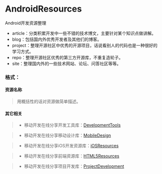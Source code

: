 # AndroidResources

Android开发资源整理
* article：分类积累开发中一些不错的技术博文，主要针对某个知识点做讲解。
* blog：包括国内外优秀开发者及其他们的博客。
* project：整理开源社区中优秀的开源项目，话说看别人的代码也是一种很好的学习方式。
* repo：整理开源社区优秀的第三方开源库，不重复造轮子。
* site：整理国内外的一些技术网站、论坛、问答社区等等。

### 格式：
#### 资源名称
> 用概括性的话对资源做简单描述。

#### 其它相关

> * 移动开发在线分享开发工具库：[DevelopmentTools](https://github.com/MobDevGroup/DevelopmentTools)

> * 移动开发在线分享移动设计库：[MobileDesign](https://github.com/MobDevGroup/MobileDesign)

> * 移动开发在线分享iOS开发资源库：[iOSResources](https://github.com/MobDevGroup/iOSResources)

> * 移动开发在线分享前端资源库：[HTML5Resources](https://github.com/MobDevGroup/HTML5Resources)

> * 移动开发在线分享项目开发库：[ProjectDevelopment](https://github.com/MobDevGroup/ProjectDevelopment)
